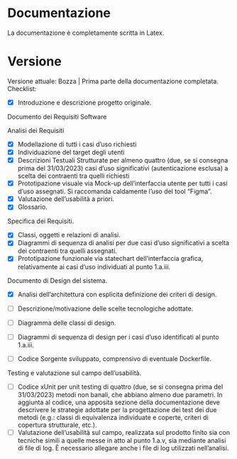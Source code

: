 # Documentazione
La documentazione è completamente scritta in Latex. 
# Versione
Versione attuale: Bozza | Prima parte della documentazione completata.  
Checklist:  

- [x] Introduzione e descrizione progetto originale.  


Documento dei Requisiti Software  

Analisi dei Requisiti  
- [x] Modellazione di tutti i casi d’uso richiesti  
- [x] Individuazione del target degli utenti  
- [x] Descrizioni Testuali Strutturate per almeno quattro (due, se si consegna prima del 31/03/2023) casi d’uso significativi (autenticazione esclusa) a scelta dei contraenti tra quelli richiesti  
- [x] Prototipazione visuale via Mock-up dell’interfaccia utente per tutti i casi d’uso assegnati. Si raccomanda caldamente l’uso del tool “Figma”.  
- [x] Valutazione dell’usabilità a priori.  
- [x] Glossario.  
        
Specifica dei Requisiti.  

- [x] Classi, oggetti e relazioni di analisi.  
- [x] Diagrammi di sequenza di analisi per due casi d’uso significativi a scelta dei contraenti tra quelli assegnati.  
- [x] Prototipazione funzionale via statechart dell’interfaccia grafica, relativamente ai casi d’uso individuati al punto 1.a.iii.  
        
Documento di Design del sistema.

- [x] Analisi dell’architettura con esplicita definizione dei criteri di design.  
- [ ] Descrizione/motivazione delle scelte tecnologiche adottate.  
- [ ] Diagramma delle classi di design.  
- [ ] Diagrammi di sequenza di design per i casi d’uso identificati al punto 1.a.iii.  
        
- [ ] Codice Sorgente sviluppato, comprensivo di eventuale Dockerfile. 

Testing e valutazione sul campo dell’usabilità.  

- [ ] Codice xUnit per unit testing di quattro (due, se si consegna prima del 31/03/2023) metodi non banali, che abbiano almeno due parametri. In aggiunta al codice, una apposita sezione della documentazione deve descrivere le strategie adottate per la progettazione dei test dei due metodi (e.g.: classi di equivalenza individuate e coperte, criteri di copertura strutturale, etc.).   
- [ ] Valutazione dell’usabilità sul campo, realizzata sul prodotto finito sia con tecniche simili a quelle messe in atto al punto 1.a.v, sia mediante analisi di file di log. È necessario allegare anche i file di log utilizzati nell’analisi.  
